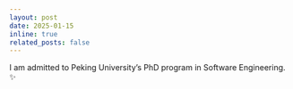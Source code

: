 ```yaml
---
layout: post
date: 2025-01-15
inline: true
related_posts: false
---
```


I am admitted to Peking University’s PhD program in Software Engineering. :sparkles: